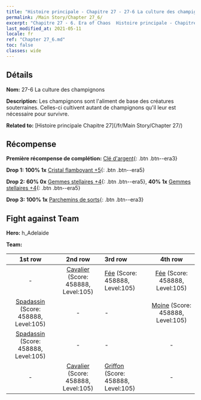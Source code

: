 ```yaml
---
title: "Histoire principale - Chapitre 27 - 27-6 La culture des champignons"
permalink: /Main Story/Chapter 27_6/
excerpt: "Chapitre 27 - 6. Era of Chaos  Histoire principale - Chapitre 27_6. 27-6 La culture des champignons"
last_modified_at: 2021-05-11
locale: fr
ref: "Chapter 27_6.md"
toc: false
classes: wide
---
```


## Détails

 **Nom:** 27-6 La culture des champignons

 **Description:** Les champignons sont l'aliment de base des créatures souterraines. Celles-ci cultivent autant de champignons qu'il leur est nécessaire pour survivre.

 **Related to:** [Histoire principale Chapitre 27](/fr/Main Story/Chapter 27/)

## Récompense

 **Première récompense de complétion:** [Clé d'argent](/ItemsFR/con_693/){: .btn .btn--era3}

 **Drop 1:** **100% 1x** [Cristal flamboyant +5](/ItemsFR/mat_101/){: .btn .btn--era5}

 **Drop 2:** **60% 0x** [Gemmes stellaires +4](/ItemsFR/mat_93/){: .btn .btn--era5}, **40% 1x** [Gemmes stellaires +4](/ItemsFR/mat_93/){: .btn .btn--era5}

 **Drop 3:** **100% 1x** [Parchemins de sorts](/ItemsFR/con_694/){: .btn .btn--era3}


## Fight against Team
 **Hero:** h_Adelaide

 **Team:**


  | 1st row | 2nd row | 3rd row | 4th row |
  |:----:|:----:|:----|:----:|
  | - | [Cavalier](/fr/units/Cavalier/) (Score: 458888, Level:105)  | [Fée](/fr/units/Sprite/) (Score: 458888, Level:105)  | [Fée](/fr/units/Sprite/) (Score: 458888, Level:105)  |
  | [Spadassin](/fr/units/Swordsman/) (Score: 458888, Level:105)  | - | - | [Moine](/fr/units/Monk/) (Score: 458888, Level:105)  |
  | [Spadassin](/fr/units/Swordsman/) (Score: 458888, Level:105)  | - | - | - |
  | - | [Cavalier](/fr/units/Cavalier/) (Score: 458888, Level:105)  | [Griffon](/fr/units/Griffin/) (Score: 458888, Level:105)  | - |


